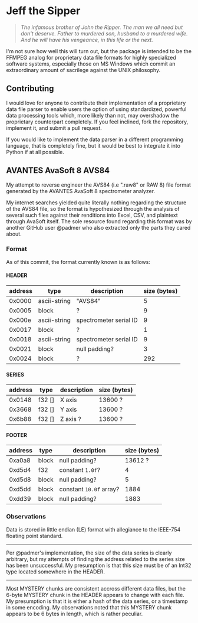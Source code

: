 # Jeff the Sipper

> *The infamous brother of John the Ripper. The man we all
need but don't deserve. Father to murdered son, husband
to a murdered wife. And he will have his vengeance, in 
this life or the next.*

I'm not sure how well this will turn out, but the package
is intended to be the FFMPEG analog for proprietary
data file formats for highly specialized software systems,
especially those on MS Windows which commit an extraordinary
amount of sacrilege against the UNIX philosophy.

## Contributing

I would love for anyone to contribute their implementation of
a proprietary data file parser to enable users the option of
using standardized, powerful data processing tools which,
more likely than not, may overshadow the proprietary 
counterpart completely. If you feel inclined, fork the
repository, implement it, and submit a pull request. 

If you would like to implement the data parser in a
different programming language, that is completely fine,
but it would be best to integrate it into Python if at all 
possible.

## AVANTES AvaSoft 8 AVS84

My attempt to reverse engineer the AVS84 (i.e ".raw8" or RAW 
8) file format generated by the AVANTES AvaSoft 8 
spectrometer analyzer. 

My internet searches yielded quite literally nothing
regarding the structure of the AVS84 file, so the format is
hypothesized through the analysis of several such files
against their renditions into Excel, CSV, and plaintext 
through AvaSoft itself. The sole resource found regarding 
this format was by another GitHub user @padmer who also 
extracted only the parts they cared about.

### Format

As of this commit, the format currently known is as follows:

#### HEADER 

| address | type             | description              | size (bytes) |
|---------|------------------|--------------------------|--------------|
| 0x0000  | ascii-string     | "AVS84"                  | 5            |
| 0x0005  | block            | ?                        | 9            |
| 0x000e  | ascii-string     | spectrometer serial ID   | 9            |
| 0x0017  | block            | ?                        | 1            |
| 0x0018  | ascii-string     | spectrometer serial ID   | 9            |
| 0x0021  | block            | null padding?            | 3            |
| 0x0024  | block            | ?                        | 292          |

#### SERIES

| address | type             | description              | size (bytes) |
|---------|------------------|--------------------------|--------------|
| 0x0148  | f32 []           | X axis                   | 13600 ?      |
| 0x3668  | f32 []           | Y axis                   | 13600 ?      |
| 0x6b88  | f32 []           | Z axis ?                 | 13600 ?      |

#### FOOTER

| address | type             | description              | size (bytes) |
|---------|------------------|--------------------------|--------------|
| 0xa0a8  | block            | null padding?            | 13612 ?      |
| 0xd5d4  | f32              | constant `1.0f`?         | 4            |
| 0xd5d8  | block            | null padding?            | 5            |
| 0xd5dd  | block            | constant `10.0f` array?  | 1884         |
| 0xdd39  | block            | null padding?            | 1883         |

### Observations

Data is stored in little endian (LE) format with allegiance
to the IEEE-754 floating point standard.

------------------------------------------------------------
Per @padmer's implementation, the size of the data series is
clearly arbitrary, but my attempts of finding the address
related to the series size has been unsuccessful. My
presumption is that this size must be of an Int32 type
located somewhere in the HEADER.

------------------------------------------------------------
Most MYSTERY chunks are consistent accross different data
files, but the 6-byte MYSTERY chunk in the HEADER appears to
change with each file. My presumption is that it is either
a hash of the data series, or a timestamp in some encoding.
My observations noted that this MYSTERY chunk appears to
be 6 bytes in length, which is rather peculiar.